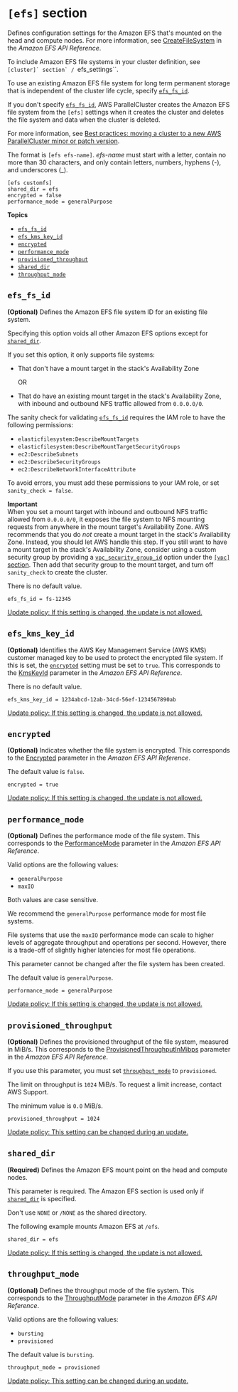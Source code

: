 # `[efs]` section<a name="efs-section"></a>

Defines configuration settings for the Amazon EFS that's mounted on the head and compute nodes\. For more information, see [CreateFileSystem](https://docs.aws.amazon.com/efs/latest/ug/API_CreateFileSystem.html) in the *Amazon EFS API Reference*\.

To include Amazon EFS file systems in your cluster definition, see ``[cluster]` section` / ``efs_settings``\.

To use an existing Amazon EFS file system for long term permanent storage that is independent of the cluster life cycle, specify [`efs_fs_id`](#efs-efs-fs-id)\.

If you don't specify [`efs_fs_id`](#efs-efs-fs-id), AWS ParallelCluster creates the Amazon EFS file system from the `[efs]` settings when it creates the cluster and deletes the file system and data when the cluster is deleted\.

For more information, see [Best practices: moving a cluster to a new AWS ParallelCluster minor or patch version](best-practices.md#best-practices-cluster-upgrades)\.

The format is `[efs efs-name]`\. *efs\-name* must start with a letter, contain no more than 30 characters, and only contain letters, numbers, hyphens \(\-\), and underscores \(\_\)\.

```
[efs customfs]
shared_dir = efs
encrypted = false
performance_mode = generalPurpose
```

**Topics**
+ [`efs_fs_id`](#efs-efs-fs-id)
+ [`efs_kms_key_id`](#efs-efs-kms-key-id)
+ [`encrypted`](#efs-encrypted)
+ [`performance_mode`](#efs-performance-mode)
+ [`provisioned_throughput`](#efs-provisioned-throughput)
+ [`shared_dir`](#efs-shared-dir)
+ [`throughput_mode`](#efs-throughput-mode)

## `efs_fs_id`<a name="efs-efs-fs-id"></a>

**\(Optional\)** Defines the Amazon EFS file system ID for an existing file system\.

Specifying this option voids all other Amazon EFS options except for [`shared_dir`](cluster-definition.md#cluster-shared-dir)\.

If you set this option, it only supports file systems:
+ That don't have a mount target in the stack's Availability Zone

  OR
+ That do have an existing mount target in the stack's Availability Zone, with inbound and outbound NFS traffic allowed from `0.0.0.0/0`\.

The sanity check for validating [`efs_fs_id`](#efs-efs-fs-id) requires the IAM role to have the following permissions:
+ `elasticfilesystem:DescribeMountTargets`
+ `elasticfilesystem:DescribeMountTargetSecurityGroups`
+ `ec2:DescribeSubnets`
+ `ec2:DescribeSecurityGroups`
+ `ec2:DescribeNetworkInterfaceAttribute`

To avoid errors, you must add these permissions to your IAM role, or set `sanity_check = false`\.

**Important**  
When you set a mount target with inbound and outbound NFS traffic allowed from `0.0.0.0/0`, it exposes the file system to NFS mounting requests from anywhere in the mount target's Availability Zone\. AWS recommends that you do *not* create a mount target in the stack's Availability Zone\. Instead, you should let AWS handle this step\. If you still want to have a mount target in the stack's Availability Zone, consider using a custom security group by providing a [`vpc_security_group_id`](vpc-section.md#vpc-security-group-id) option under the [`[vpc]` section](vpc-section.md)\. Then add that security group to the mount target, and turn off `sanity_check` to create the cluster\.

There is no default value\.

```
efs_fs_id = fs-12345
```

[Update policy: If this setting is changed, the update is not allowed.](using-pcluster-update.md#update-policy-fail)

## `efs_kms_key_id`<a name="efs-efs-kms-key-id"></a>

**\(Optional\)** Identifies the AWS Key Management Service \(AWS KMS\) customer managed key to be used to protect the encrypted file system\. If this is set, the [`encrypted`](#efs-encrypted) setting must be set to `true`\. This corresponds to the [KmsKeyId](https://docs.aws.amazon.com/efs/latest/ug/API_CreateFileSystem.html#efs-CreateFileSystem-request-KmsKeyId) parameter in the *Amazon EFS API Reference*\.

There is no default value\.

```
efs_kms_key_id = 1234abcd-12ab-34cd-56ef-1234567890ab
```

[Update policy: If this setting is changed, the update is not allowed.](using-pcluster-update.md#update-policy-fail)

## `encrypted`<a name="efs-encrypted"></a>

**\(Optional\)** Indicates whether the file system is encrypted\. This corresponds to the [Encrypted](https://docs.aws.amazon.com/efs/latest/ug/API_CreateFileSystem.html#efs-CreateFileSystem-request-Encrypted) parameter in the *Amazon EFS API Reference*\.

The default value is `false`\.

```
encrypted = true
```

[Update policy: If this setting is changed, the update is not allowed.](using-pcluster-update.md#update-policy-fail)

## `performance_mode`<a name="efs-performance-mode"></a>

**\(Optional\)** Defines the performance mode of the file system\. This corresponds to the [PerformanceMode](https://docs.aws.amazon.com/efs/latest/ug/API_CreateFileSystem.html#efs-CreateFileSystem-request-PerformanceMode) parameter in the *Amazon EFS API Reference*\.

Valid options are the following values:
+ `generalPurpose`
+ `maxIO`

 Both values are case sensitive\.

We recommend the `generalPurpose` performance mode for most file systems\.

File systems that use the `maxIO` performance mode can scale to higher levels of aggregate throughput and operations per second\. However, there is a trade\-off of slightly higher latencies for most file operations\.

This parameter cannot be changed after the file system has been created\.

The default value is `generalPurpose`\.

```
performance_mode = generalPurpose
```

[Update policy: If this setting is changed, the update is not allowed.](using-pcluster-update.md#update-policy-fail)

## `provisioned_throughput`<a name="efs-provisioned-throughput"></a>

**\(Optional\)** Defines the provisioned throughput of the file system, measured in MiB/s\. This corresponds to the [ProvisionedThroughputInMibps](https://docs.aws.amazon.com/efs/latest/ug/API_CreateFileSystem.html#efs-CreateFileSystem-response-ProvisionedThroughputInMibps) parameter in the *Amazon EFS API Reference*\.

If you use this parameter, you must set [`throughput_mode`](#efs-throughput-mode) to `provisioned`\.

The limit on throughput is `1024` MiB/s\. To request a limit increase, contact AWS Support\.

The minimum value is `0.0` MiB/s\.

```
provisioned_throughput = 1024
```

[Update policy: This setting can be changed during an update.](using-pcluster-update.md#update-policy-setting-supported)

## `shared_dir`<a name="efs-shared-dir"></a>

**\(Required\)** Defines the Amazon EFS mount point on the head and compute nodes\.

This parameter is required\. The Amazon EFS section is used only if [`shared_dir`](cluster-definition.md#cluster-shared-dir) is specified\.

Don't use `NONE` or `/NONE` as the shared directory\.

The following example mounts Amazon EFS at `/efs`\.

```
shared_dir = efs
```

[Update policy: If this setting is changed, the update is not allowed.](using-pcluster-update.md#update-policy-fail)

## `throughput_mode`<a name="efs-throughput-mode"></a>

**\(Optional\)** Defines the throughput mode of the file system\. This corresponds to the [ThroughputMode](https://docs.aws.amazon.com/efs/latest/ug/API_CreateFileSystem.html#efs-CreateFileSystem-request-ThroughputMode) parameter in the *Amazon EFS API Reference*\.

Valid options are the following values:
+ `bursting`
+ `provisioned`

The default value is `bursting`\.

```
throughput_mode = provisioned
```

[Update policy: This setting can be changed during an update.](using-pcluster-update.md#update-policy-setting-supported)